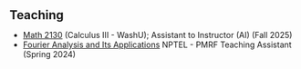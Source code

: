 <h1 id="teaching"></h1>

<h2 style="margin: 60px 0px 10px;">Teaching</h2>
<ul>

 <li>
  <a href = "http://www.dehn.wustl.edu/~blake/m2130/">Math 2130</a> (Calculus III - WashU); Assistant to Instructor (AI) (Fall 2025)
 </li>
 <li>
   <a href="https://onlinecourses.nptel.ac.in/noc23_ma22/preview">Fourier Analysis and Its Applications</a> NPTEL - PMRF Teaching Assistant (Spring 2024)
  </li>
  
</ul>

